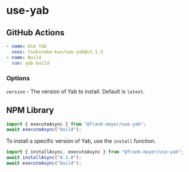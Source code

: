 # use-yab

## GitHub Actions

```yaml
- name: Use Yab
  uses: tsukinoko-kun/use-yab@v1.1.3
- name: Build
  run: yab build
```

### Options

`version` - The version of Yab to install. Default is `latest`.

## NPM Library

```javascript
import { executeAsync } from "@frank-mayer/use-yab";
await executeAsync("build");
```

To install a specific version of Yab, use the `install` function.

```javascript
import { installAsync, executeAsync } from "@frank-mayer/use-yab";
await installAsync("0.3.0");
await executeAsync("build");
```
